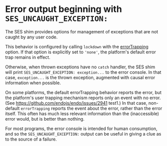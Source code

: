 # Error output beginning with `SES_UNCAUGHT_EXCEPTION:`

The SES shim provides options for management of exceptions that are not caught by any user code.

This behavior is configured by calling `lockdown` with the [errorTrapping][] option.  If that option is explicitly set to `'none'`, the platform's default error trap remains in effect.

Otherwise, when thrown exceptions have no `catch` handler, the SES shim will print `SES_UNCAUGHT_EXCEPTION: exception...` to the error console.  In that case, `exception...` is the thrown exception, augmented with causal error information when possible.

On some platforms, the default errorTrapping behavior reports the error, but the platform's user trapping mechanism reports only an event with no error. (See https://github.com/endojs/endo/issues/2941 test1.) In that case, non-default `errorTrapping` reports the event about the error, rather than the error itself. This often has much less relevant information than the (inaccessible) error would, but is better than nothing.

For most programs, the error console is intended for human consumption, and so the `SES_UNCAUGHT_EXCEPTION:` output can be useful in giving a clue as to the source of a failure.

[errorTrapping]: ../docs/lockdown.md#errortrapping-options
